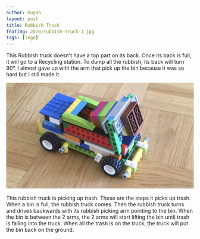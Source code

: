 ```yaml
---
author: muyao
layout: post
title: Rubbish Truck
featimg: 2020/rubbish-truck-1.jpg
tags: [lego]
---
```



This Rubbish truck doesn't have a top part on its back. Once its back is full,
it will go to a Recycling station. To dump all the rubbish, its back will turn
90°. I almost gave up with the arm that pick up the bin because it was so hard
but I still made it.

<img src="/media/2020/rubbish-truck-2.jpg">

This rubbish truck is picking up trash. These are the steps it picks up trash.
When a bin is full, the rubbish truck comes. Then the rubbish truck turns and
drives backwards with its rubbish picking arm pointing to the bin. When the bin
is between the 2 arms, the 2 arms will start lifting the bin until trash is
falling into the truck. When all the trash is on the truck, the truck will put
the bin back on the ground.
